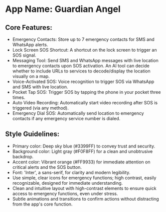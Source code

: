 # **App Name**: Guardian Angel

## Core Features:

- Emergency Contacts: Store up to 7 emergency contacts for SMS and WhatsApp alerts.
- Lock Screen SOS Shortcut: A shortcut on the lock screen to trigger an SOS signal.
- Messaging Tool: Send SMS and WhatsApp messages with live location to emergency contacts upon SOS activation. An AI tool can decide whether to include URLs to services to decode/display the location visually on a map.
- Voice-Activated SOS: Voice recognition to trigger SOS via WhatsApp and SMS with live location. 
- Pocket Tap SOS: Trigger SOS by tapping the phone in your pocket three times.
- Auto Video Recording: Automatically start video recording after SOS is triggered (via any method).
- Emergency Dial SOS: Automatically send location to emergency contacts if any emergency service number is dialed.

## Style Guidelines:

- Primary color: Deep sky blue (#3399FF) to convey trust and security.
- Background color: Light gray (#F0F8FF) for a clean and unobtrusive backdrop.
- Accent color: Vibrant orange (#FF9933) for immediate attention on critical alerts and the SOS button.
- Font: 'Inter', a sans-serif, for clarity and modern legibility.
- Use simple, clear icons for emergency functions; high contrast, easily recognizable, designed for immediate understanding.
- Clean and intuitive layout with high-contrast elements to ensure quick access to emergency functions, even under stress.
- Subtle animations and transitions to confirm actions without distracting from the app's core function.